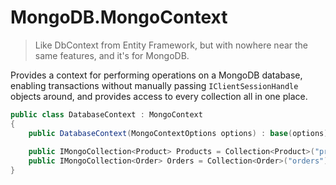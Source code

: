 # MongoDB.MongoContext

> Like DbContext from Entity Framework, but with nowhere near the same features, and it's for MongoDB.

Provides a context for performing operations on a MongoDB database, enabling transactions without manually passing
`IClientSessionHandle` objects around, and provides access to every collection all in one place.

```c#
public class DatabaseContext : MongoContext
{
    public DatabaseContext(MongoContextOptions options) : base(options) {}
    
    public IMongoCollection<Product> Products = Collection<Product>("products");
    public IMongoCollection<Order> Orders = Collection<Order>("orders");
}
```
